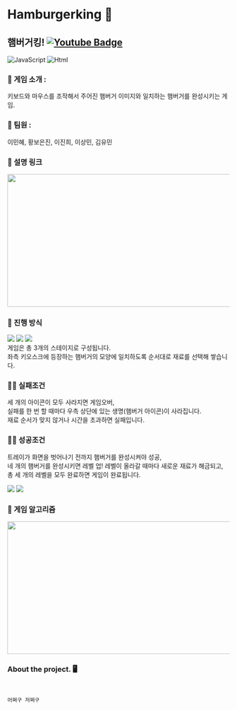 # Hamburgerking :hamburger:
## 햄버거킹!   [![Youtube Badge](https://img.shields.io/badge/Youtube-ff0000?style=flat-square&logo=youtube&link=https://youtu.be/EncaSkTIxo0)](https://youtu.be/EncaSkTIxo0) 

<img alt="JavaScript" src ="https://img.shields.io/badge/JavaScriipt-F7DF1E.svg?&style=for-the-badge&logo=JavaScript&logoColor=black"/>  <img alt="Html" src ="https://img.shields.io/badge/HTML5-E34F26.svg?&style=for-the-badge&logo=HTML5&logoColor=white"/>


### <b>📌 게임 소개</b> :
키보드와 마우스를 조작해서 주어진 햄버거 이미지와 일치하는 햄버거를 완성시키는 게임. 

### <b>📌 팀원 </b>: 
이민혜, 황보은진, 이진희, 이상민, 김유민

### <b>📌 설명 링크 </b>

<img src="https://user-images.githubusercontent.com/113825041/211501713-bc6a3eb9-2932-4202-932b-12d7d50bb66c.png" width="600" height="300"/>  

### <b>📌 진행 방식</b>

<img src="https://user-images.githubusercontent.com/113825041/211509285-7ba1014d-beb4-4e89-b3ff-bfc723354a49.gif"/>  <img src="https://user-images.githubusercontent.com/113825041/211509229-e9a07906-2f2a-48b9-bdab-2415eb90b2bd.gif"/>  <img src="https://user-images.githubusercontent.com/113825041/211507996-f2d63287-fff5-4ff9-978b-2726150c2503.gif"/> <br>
게임은 총 3개의 스테이지로 구성됩니다.<br>
좌측 키오스크에 등장하는 햄버거의 모양에 일치하도록 순서대로 재료를 선택해 쌓습니다. <br>



### <b>👎🏼 실패조건</b><br>
세 개의 아이콘이 모두 사라지면 게임오버,<br>
실패를 한 번 할 때마다 우측 상단에 있는 생명(햄버거 아이콘)이 사라집니다. <br>
재료 순서가 맞지 않거나 시간을 초과하면 실패입니다.<br>

### <b>👍🏼 성공조건</b><br>
트레이가 화면을 벗어나기 전까지 햄버거를 완성시켜야 성공, <br>
네 개의 햄버거를 완성시키면 레벨 업! 레벨이 올라갈 때마다 새로운 재료가 해금되고, 총 세 개의 레벨을 모두 완료하면 게임이 완료됩니다. <br>

<img src="https://user-images.githubusercontent.com/113825041/211508989-8ffe364b-3088-448b-9d60-1ee0c8d4b73c.gif"/> <img src="https://user-images.githubusercontent.com/113825041/211508948-fe0b80bb-7c0a-4dd5-a0f3-014eb5fb3f96.gif"/>

### <b>👀 게임 알고리즘</b><br>

<img src="https://user-images.githubusercontent.com/113825041/211500640-d674877f-929c-4945-ab2e-7cb18cd2bfd5.png" width="600" height="300"/>  

       
### <b> About the project. 🖥️ </b>
 <br>
 
 ```javascript
 어쩌구 저쩌구
 ```
